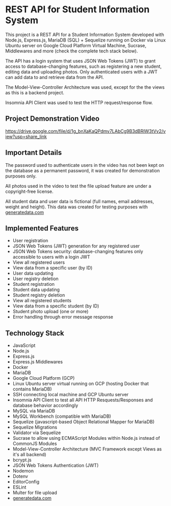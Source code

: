 # REST API for Student Information System

This project is a REST API for a Student Information System developed with Node.js, Express.js, MariaDB (SQL) + Sequelize running on Docker via Linux Ubuntu server on Google Cloud Platform Virtual Machine, Sucrase, Middlewares and more (check the complete tech stack below).

The API has a login system that uses JSON Web Tokens (JWT) to grant access to database-changing features, such as registering a new student, editing data and uploading photos. Only authenticated users with a JWT can add data to and retrieve data from the API.

The Model-View-Controller Architecture was used, except for the the views as this is a backend project.

Insomnia API Client was used to test the HTTP request/response flow.

## Project Demonstration Video

https://drive.google.com/file/d/1g_bnXaKaQPdmv7LAbCg9B3dBRIW3tVv2/view?usp=share_link

## Important Details

The password used to authenticate users in the video has not been kept on the database as a permanent password, it was created for demonstration purposes only.

All photos used in the video to test the file upload feature are under a copyright-free license.

All student data and user data is fictional (full names, email addresses, weight and height). This data was created for testing purposes with [generatedata.com](https://generatedata.com/)

## Implemented Features

+ User registration
+ JSON Web Tokens (JWT) generation for any registered user
+ JSON Web Tokens security: database-changing features only accessible  to users with a login JWT
+ View all registered users
+ View data from a specific user (by ID)
+ User data updating
+ User registry deletion
+ Student registration
+ Student data updating
+ Student registry deletion
+ View all registered students
+ View data from a specific student  (by ID)
+ Student photo upload (one or more)
+ Error handling through error message response

## Technology Stack

+ JavaScript
+ Node.js
+ Express.js
+ Express.js Middlewares
+ Docker
+ MariaDB
+ Google Cloud Platform (GCP)
+ Linux Ubuntu server virtual running on GCP (hosting Docker that contains MariaDB)
+ SSH connecting local machine and GCP Ubuntu server
+ Insomnia API Client to test all API HTTP Resquests/Responses and database behavior accordingly
+ MySQL via MariaDB
+ MySQL Workbench (compatible with MariaDB)
+ Sequelize (javascript-based Object Relational Mapper for MariaDB)
+ Sequelize Migrations
+ Validator via Sequelize
+ Sucrase to allow using ECMAScript Modules within Node.js instead of CommonJS Modules
+ Model-View-Controller Architecture (MVC Framework except Views as it's all backend)
+ bcrypt.js
+ JSON Web Tokens Authentication (JWT)
+ Nodemon
+ Dotenv
+ EditorConfig
+ ESLint
+ Multer for file upload
+ [generatedata.com](https://generatedata.com/)
